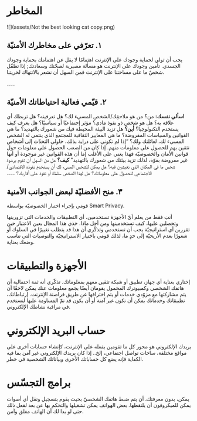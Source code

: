 # المخاطر

![](assets/Not the best looking cat copy.png)

## ١. تعرّفي على مخاطرك الأمنيّة
يجب أن تولي لحماية وجودك على الإنترنت اهتمامًا لا يقل عن اهتمامك بحماية  وجودك الجسدي. تأمين وجودك على الإنترنت هو مسألة مصيرية لصحّتك وسعادتك; إذا تطفّل شخصٌ ما على مساحتنا على الإنترنت فمن السهل أن نشعر بالانتهاك لحريتنا.

۔۔۔۔
## ٢. قيّمي فعالية احتياطاتك الأمنيّة
**اسألي نفسك:** من؟ من هو ملاحقِك/الشخص المسيء لك؟ هل تعرفينه؟ هل تربطك أي علاقة به؟ هل هو شخص ذو نفوذ مادي؟ مؤثر إجتماعيًا أو سياسيًا؟ هل يعرف كيف يستخدم التكنولوجيا؟
**أين؟** هل تزيد البيئة المحيطة فيك من شعورك بالتهديد؟ ما هي القوانين والسياسات المفروضة؟ ما هي المعايير الثقافية للمجتمع الذي ينتمي له الشخص المسيء لك، لعائلتك ولك؟
“إذا لم تكوني على دراية بذلك، حاولي التحدّث إلى أشخاص تثقين  بهم للحصول على معلومات منهم. إذا كان من الصعب الحصول على معلومات حول قوانين الأمان والخصوصيّة فهذا يعني على الأغلب إما أن هذه القوانين غير موجودة أو أنها غير مفروضة بقوّة، لذلك تزيد بيئتك من شعورك بالتهديد"
**كيف؟** هل من السهل أن تقوم برشوة شخص ما في المكان الذي تعيشين فيه؟ هل يمكن للشخص المسيء لك أن يستخدم نفوذه الاقتصادي/الاجتماعي للحصول على معلوماتك؟ هل لهذا الشخص سلطة أو نفوذ على أقاربك؟
۔۔۔۔

## ٣. منح الأفضليّة لبعض الجوانب الأمنية
قومي بإجراء اختبار  الخصوصيّة بواسطة Smart Privacy.

أنتِ فقط من يعلم أيّ الأجهزة تستخدمين، أي التطبيقات والخدمات التي تزورينها وتحصلين عليها، كيف تستخدمينها ومن أجل ماذا. خذي هذا المجال بعين الاعتبار حين تقررين أي استراتيجيّة يجب أن تستخدمي  وتذكّري أن هذا قد يتطلب تغييرًا في السلوك أو شعورًا بعدم الأريحيّة إلى حدٍ ما، لذلك قومي باختيار الاستراتيجيّة والتوصيات التي تناسب وضعك بعناية.


# الأجهزة والتطبيقات

إختاري بعناية أي جهاز، تطبيق أو شبكة تثقين معهم بمعلوماتك. تذكّري أنه ثمة احتمالية أن هاتفك الشخصي وكمبيوترك المحمول يقومان أيضًا بجمع معلومات عنك يمكن لاحقًا أن يتم مشاركتها مع مزوّدي خدمات  أو يتم اختراقها عن طريق قراصنة الإنترنت.
إرتباطاتك، تطبيقاتك وخدماتك يمكن أن تكون غير آمنة  أو أن يكون قد تمّ المساومة عليها لتستخدم في مراقبة نشاطك الإلكتروني.


# حساب البريد الإلكتروني
بريدك الإلكتروني هو محور كل ما تقومين بفعله على الإنترنت، كإنشاء حسابات أخرى على مواقع مختلفة، ساحات تواصل اجتماعي، إلخ.. إذا كان بريدك الإلكتروني غير آمن بما فيه الكفاية فإنه يضع كل حساباتك الأخرى وبياناتك الشخصية في خطر.

# برامج التجسّس
يمكن، بدون معرفتك، أن يتم ضبط هاتفك الشخصيّ بحيث يقوم بتسجيل ونقل أي أصوات يمكن للميكروفون أن يلتقطها. بعض الهواتف يمكن تشغيلها والتحكم بها عن بعد لفعل ذلك حتى لو بدا لك أن الهاتف مغلق وآمن.
